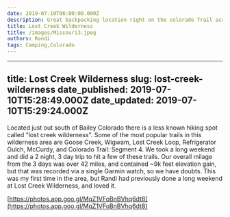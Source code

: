 ```yaml
---
date: 2019-07-10T06:00:00.000Z 
description: Great backpacking location right on the colorado Trail accessible from denver
title: Lost Creek Wilderness
title: /images/Missouri3.jpeg
authors: Randi
tags: Camping,Colorado
---
```

---
title: Lost Creek Wilderness
slug: lost-creek-wilderness
date_published: 2019-07-10T15:28:49.000Z
date_updated: 2019-07-10T15:29:24.000Z
---

Located just out south of Bailey Colorado there is a less known hiking spot called "lost creek wilderness". Some of the most popular trails in this wilderness area are Goose Creek, Wigwam, Lost Creek Loop, Refrigerator Gulch, McCurdy, and Colorado Trail: Segment 4. We took a long weekend and did a 2 night, 3 day trip to hit a few of these trails. Our overall milage from the 3 days was over 42 miles, and contained ~9k feet elevation gain, but that was recorded via a single Garmin watch, so we have doubts. This was my first time in the area, but Randi had previously done a long weekend at Lost Creek Wilderness, and loved it.

[https://photos.app.goo.gl/MqZ1VFoBnBVhq6dt8](https://photos.app.goo.gl/MqZ1VFoBnBVhq6dt8)
